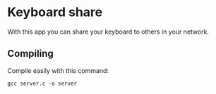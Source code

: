 # Keyboard share
With this app you can share your keyboard to others in your network.

## Compiling
Compile easily with this command:

	gcc server.c -o server
